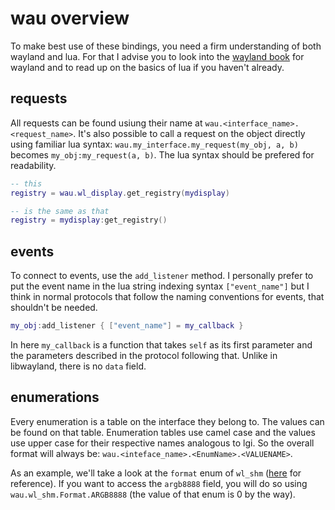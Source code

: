 # wau overview

To make best use of these bindings, you need a firm understanding of both wayland and lua. For that I advise you to look into the [wayland book](https://wayland-book.com/) for wayland and to read up on the basics of lua if you haven't already.

## requests

All requests can be found usiung their name at `wau.<interface_name>.<request_name>`. It's also possible to call a request on the object directly using familiar lua syntax: `wau.my_interface.my_request(my_obj, a, b)` becomes `my_obj:my_request(a, b)`. The lua syntax should be prefered for readability.

```lua
-- this
registry = wau.wl_display.get_registry(mydisplay)

-- is the same as that
registry = mydisplay:get_registry()
```

## events

To connect to events, use the `add_listener` method. I personally prefer to put the event name in the lua string indexing syntax `["event_name"]` but I think in normal protocols that follow the naming conventions for events, that shouldn't be needed.

```lua
my_obj:add_listener { ["event_name"] = my_callback }
```

In here `my_callback` is a function that takes `self` as its first parameter and the parameters described in the protocol following that. Unlike in libwayland, there is no `data` field.

## enumerations

Every enumeration is a table on the interface they belong to. The values can be found on that table. Enumeration tables use camel case and the values use upper case for their respective names analogous to lgi. So the overall format will always be: `wau.<inteface_name>.<EnumName>.<VALUENAME>`.

As an example, we'll take a look at the `format` enum of `wl_shm` ([here](https://wayland.app/protocols/wayland#wl_shm:enum:format) for reference). If you want to access the `argb8888` field, you will do so using `wau.wl_shm.Format.ARGB8888` (the value of that enum is 0 by the way).


